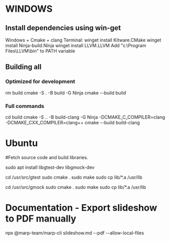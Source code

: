 # WINDOWS
## Install dependencies using win-get
Windows + Cmake + clang
Terminal:
    winget install Kitware.CMake
    winget install Ninja-build.Ninja
    winget install LLVM.LLVM
Add "c:\Program Files\LLVM\bin\" to PATH variable


## Building all
### Optimized for development
rm build
cmake -S . -B build -G Ninja
cmake --build build

### Full commands
cd build
cmake -S .. -B build-clang -G Ninja -DCMAKE_C_COMPILER=clang -DCMAKE_CXX_COMPILER=clang++
cmake --build build-clang



# Ubuntu
#Fetch source code and build libraries. 

sudo apt install libgtest-dev libgmock-dev

cd /usr/src/gtest
sudo cmake .
sudo make
sudo cp lib/*.a /usr/lib

cd /usr/src/gmock
sudo cmake .
sudo make
sudo cp lib/*.a /usr/lib


# Documentation - Export slideshow to PDF manually
npx @marp-team/marp-cli slideshow.md --pdf --allow-local-files



